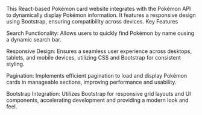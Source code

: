This React-based Pokémon card website integrates with the Pokémon API to dynamically display Pokémon information. It features a responsive design using Bootstrap, ensuring compatibility across devices.
Key Features

Search Functionality:
Allows users to quickly find Pokémon by name ousing a dynamic search bar.

Responsive Design:
Ensures a seamless user experience across desktops, tablets, and mobile devices, utilizing CSS and Bootstrap for consistent styling.

Pagination:
Implements efficient pagination to load and display Pokémon cards in manageable sections, improving performance and usability.

Bootstrap Integration:
Utilizes Bootstrap for responsive grid layouts and UI components, accelerating development and providing a modern look and feel.
